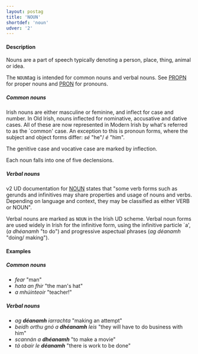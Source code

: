 ```yaml
---
layout: postag
title: 'NOUN'
shortdef: 'noun'
udver: '2'
---
```


#### Description

Nouns are a part of speech typically denoting a person, place, thing, animal or idea.

The `NOUN`tag is intended for common nouns and verbal nouns. See [PROPN]() for proper nouns and [PRON]() for pronouns.

##### Common nouns

Irish nouns are either masculine or feminine, and inflect for case and number. In Old Irish, nouns inflected for nominative, accusative and dative cases. All of these are now represented in Modern Irish by what's referred to as the `common' case. An exception to this is pronoun forms, where the subject and object forms differ: _sé_ "he"/ _é_ "him".

The genitive case and vocative case are marked by inflection. 

Each noun falls into one of five declensions.


##### Verbal nouns

v2 UD documentation for [NOUN]() states that "some verb forms such as gerunds and infinitives may share properties and usage of nouns and verbs. Depending on language and context, they may be classified as either VERB or NOUN".

Verbal nouns are marked as `NOUN` in the Irish UD scheme. 
Verbal noun forms are used widely in Irish for the infinitive form, using the infinitive particle `a', (_a dhéanamh_ "to do") and progressive aspectual phrases (_ag déanamh_ "doing/ making").



#### Examples

##### Common nouns

* _fear_ "man"
* _hata an fhir_ "the man's hat"
* _a mhúinteoir_ "teacher!"


##### Verbal nouns

* _ag <b>déanamh</b> iarrachta_ "making an attempt"
* _beidh orthu gnó a <b>dhéanamh</b> leis_ "they will have to do business with him"
* _scannán a <b>dhéanamh</b>_ "to make a movie"
* _tá obair le <b>déanamh</b>_ "there is work to be done"



<!-- Interlanguage links updated So kvě 14 19:01:50 CEST 2022 -->
